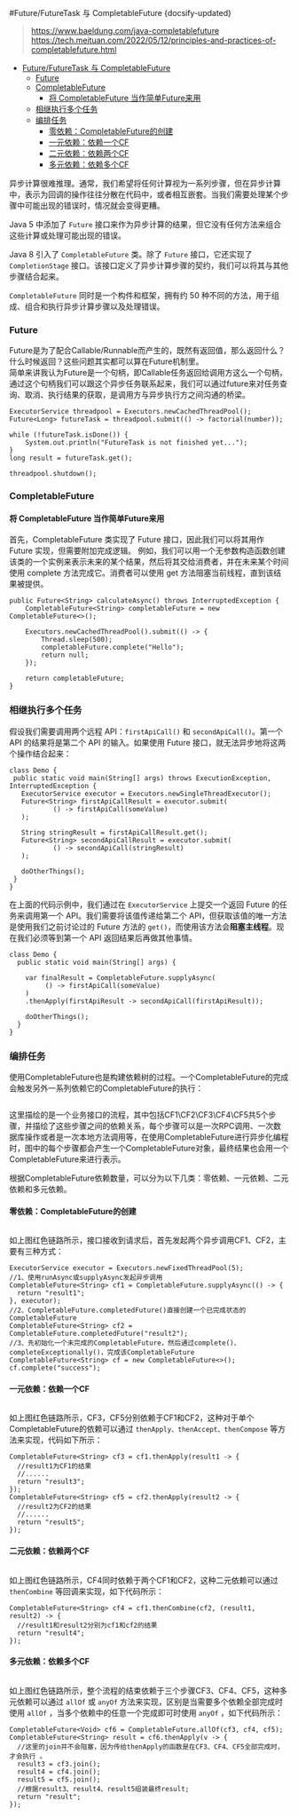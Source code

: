 #Future/FutureTask 与 CompletableFuture
{docsify-updated}
>https://www.baeldung.com/java-completablefuture  
>https://tech.meituan.com/2022/05/12/principles-and-practices-of-completablefuture.html

- [Future/FutureTask 与 CompletableFuture](#futurefuturetask-与-completablefuture)
  - [Future](#future)
  - [CompletableFuture](#completablefuture)
    - [将 CompletableFuture 当作简单Future来用](#将-completablefuture-当作简单future来用)
  - [相继执行多个任务](#相继执行多个任务)
  - [编排任务](#编排任务)
    - [零依赖：CompletableFuture的创建](#零依赖completablefuture的创建)
    - [一元依赖：依赖一个CF](#一元依赖依赖一个cf)
    - [二元依赖：依赖两个CF](#二元依赖依赖两个cf)
    - [多元依赖：依赖多个CF](#多元依赖依赖多个cf)


异步计算很难推理。通常，我们希望将任何计算视为一系列步骤，但在异步计算中，表示为回调的操作往往分散在代码中，或者相互嵌套。当我们需要处理某个步骤中可能出现的错误时，情况就会变得更糟。

Java 5 中添加了 `Future` 接口来作为异步计算的结果，但它没有任何方法来组合这些计算或处理可能出现的错误。

Java 8 引入了 `CompletableFuture` 类。除了 `Future` 接口，它还实现了 `CompletionStage` 接口。该接口定义了异步计算步骤的契约，我们可以将其与其他步骤结合起来。

`CompletableFuture` 同时是一个构件和框架，拥有约 50 种不同的方法，用于组成、组合和执行异步计算步骤以及处理错误。

### Future
Future是为了配合Callable/Runnable而产生的，既然有返回值，那么返回什么？什么时候返回？这些问题其实都可以算在Future机制里。  
简单来讲我认为Future是一个句柄，即Callable任务返回给调用方这么一个句柄，通过这个句柄我们可以跟这个异步任务联系起来，我们可以通过future来对任务查询、取消、执行结果的获取，是调用方与异步执行方之间沟通的桥梁。

```
ExecutorService threadpool = Executors.newCachedThreadPool();
Future<Long> futureTask = threadpool.submit(() -> factorial(number));

while (!futureTask.isDone()) {
    System.out.println("FutureTask is not finished yet..."); 
} 
long result = futureTask.get(); 

threadpool.shutdown();
```

### CompletableFuture

#### 将 CompletableFuture 当作简单Future来用
首先，CompletableFuture 类实现了 Future 接口，因此我们可以将其用作 Future 实现，但需要附加完成逻辑。
例如，我们可以用一个无参数构造函数创建该类的一个实例来表示未来的某个结果，然后将其交给消费者，并在未来某个时间使用 complete 方法完成它。消费者可以使用 get 方法阻塞当前线程，直到该结果被提供。

```
public Future<String> calculateAsync() throws InterruptedException {
    CompletableFuture<String> completableFuture = new CompletableFuture<>();

    Executors.newCachedThreadPool().submit(() -> {
        Thread.sleep(500);
        completableFuture.complete("Hello");
        return null;
    });

    return completableFuture;
}
```

### 相继执行多个任务
假设我们需要调用两个远程 API：`firstApiCall()` 和 `secondApiCall()`。第一个 API 的结果将是第二个 API 的输入。如果使用 Future 接口，就无法异步地将这两个操作结合起来：
```
class Demo {
 public static void main(String[] args) throws ExecutionException, InterruptedException {
   ExecutorService executor = Executors.newSingleThreadExecutor();
   Future<String> firstApiCallResult = executor.submit(
           () -> firstApiCall(someValue)
   );
   
   String stringResult = firstApiCallResult.get();
   Future<String> secondApiCallResult = executor.submit(
           () -> secondApiCall(stringResult)
   );

   doOtherThings();
 }
}
```
在上面的代码示例中，我们通过在 `ExecutorService` 上提交一个返回 Future 的任务来调用第一个 API。我们需要将该值传递给第二个 API，但获取该值的唯一方法是使用我们之前讨论过的 Future 方法的 `get()`，而使用该方法会**阻塞主线程**。现在我们必须等到第一个 API 返回结果后再做其他事情。

```
class Demo {
  public static void main(String[] args) {

    var finalResult = CompletableFuture.supplyAsync(
         () -> firstApiCall(someValue)
    )
    .thenApply(firstApiResult -> secondApiCall(firstApiResult));

	doOtherThings();
  }
}
```

### 编排任务
使用CompletableFuture也是构建依赖树的过程。一个CompletableFuture的完成会触发另外一系列依赖它的CompletableFuture的执行：
<center><img src="pics/completeablefuture-1.png" alt=""></center>

这里描绘的是一个业务接口的流程，其中包括CF1\CF2\CF3\CF4\CF5共5个步骤，并描绘了这些步骤之间的依赖关系，每个步骤可以是一次RPC调用、一次数据库操作或者是一次本地方法调用等，在使用CompletableFuture进行异步化编程时，图中的每个步骤都会产生一个CompletableFuture对象，最终结果也会用一个CompletableFuture来进行表示。

根据CompletableFuture依赖数量，可以分为以下几类：零依赖、一元依赖、二元依赖和多元依赖。

#### 零依赖：CompletableFuture的创建
<center><img src="pics/completeablefuture-2.png" alt=""></center>

如上图红色链路所示，接口接收到请求后，首先发起两个异步调用CF1、CF2，主要有三种方式：
```
ExecutorService executor = Executors.newFixedThreadPool(5);
//1、使用runAsync或supplyAsync发起异步调用
CompletableFuture<String> cf1 = CompletableFuture.supplyAsync(() -> {
  return "result1";
}, executor);
//2、CompletableFuture.completedFuture()直接创建一个已完成状态的CompletableFuture
CompletableFuture<String> cf2 = CompletableFuture.completedFuture("result2");
//3、先初始化一个未完成的CompletableFuture，然后通过complete()、completeExceptionally()，完成该CompletableFuture
CompletableFuture<String> cf = new CompletableFuture<>();
cf.complete("success");
```

#### 一元依赖：依赖一个CF
<center><img src="pics/completeablefuture-3.png" alt=""></center>

如上图红色链路所示，CF3，CF5分别依赖于CF1和CF2，这种对于单个CompletableFuture的依赖可以通过 `thenApply、thenAccept、thenCompose` 等方法来实现，代码如下所示：
```
CompletableFuture<String> cf3 = cf1.thenApply(result1 -> {
  //result1为CF1的结果
  //......
  return "result3";
});
CompletableFuture<String> cf5 = cf2.thenApply(result2 -> {
  //result2为CF2的结果
  //......
  return "result5";
});
```

#### 二元依赖：依赖两个CF
<center><img src="pics/completeablefuture-4.png" alt=""></center>

如上图红色链路所示，CF4同时依赖于两个CF1和CF2，这种二元依赖可以通过 `thenCombine` 等回调来实现，如下代码所示：
```
CompletableFuture<String> cf4 = cf1.thenCombine(cf2, (result1, result2) -> {
  //result1和result2分别为cf1和cf2的结果
  return "result4";
});
```

#### 多元依赖：依赖多个CF
<center><img src="pics/completeablefuture-5.png" alt=""></center>

如上图红色链路所示，整个流程的结束依赖于三个步骤CF3、CF4、CF5，这种多元依赖可以通过 `allOf` 或 `anyOf` 方法来实现，区别是当需要多个依赖全部完成时使用 `allOf` ，当多个依赖中的任意一个完成即可时使用 `anyOf` ，如下代码所示：
```
CompletableFuture<Void> cf6 = CompletableFuture.allOf(cf3, cf4, cf5);
CompletableFuture<String> result = cf6.thenApply(v -> {
  //这里的join并不会阻塞，因为传给thenApply的函数是在CF3、CF4、CF5全部完成时，才会执行 。
  result3 = cf3.join();
  result4 = cf4.join();
  result5 = cf5.join();
  //根据result3、result4、result5组装最终result;
  return "result";
});
```
